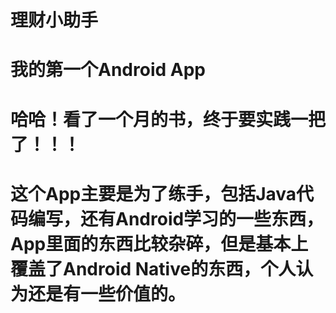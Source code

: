 # 理财小助手
# 我的第一个Android App

# 哈哈！看了一个月的书，终于要实践一把了！！！
# 这个App主要是为了练手，包括Java代码编写，还有Android学习的一些东西，App里面的东西比较杂碎，但是基本上覆盖了Android Native的东西，个人认为还是有一些价值的。
